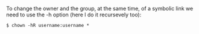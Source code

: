 To change the owner and the group, at the same time, of a symbolic link we need to use the -h option (here I do it recursevely too):
```
$ chown -hR username:username *
```
